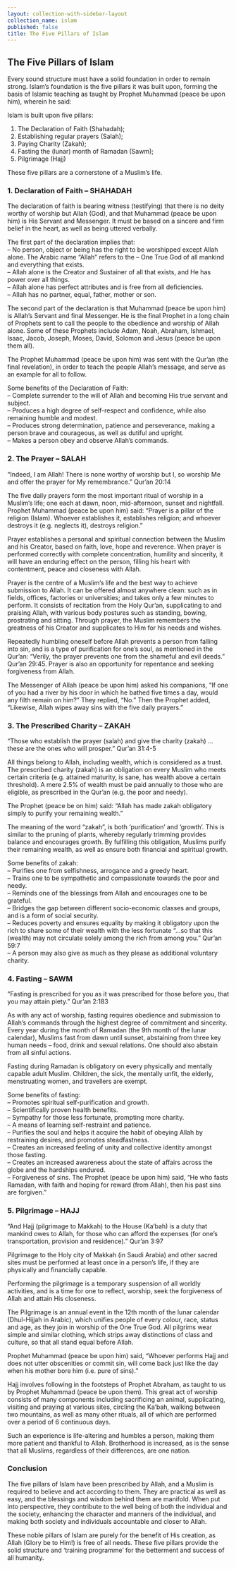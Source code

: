 ```yaml
---
layout: collection-with-sidebar-layout
collection_name: islam
published: false
title: The Five Pillars of Islam
---
```

## The Five Pillars of Islam
Every sound structure must have a solid foundation in order to remain strong. Islam’s foundation is the five pillars it was built upon, forming the basis of Islamic teaching as taught by Prophet Muhammad (peace be upon him), wherein he said:

Islam is built upon five pillars:

1. The Declaration of Faith (Shahadah);  
2. Establishing regular prayers (Salah);  
3. Paying Charity (Zakah);  
4. Fasting the (lunar) month of Ramadan (Sawm);  
5. Pilgrimage (Hajj)

These five pillars are a cornerstone of a Muslim’s life.

### 1. Declaration of Faith – SHAHADAH
The declaration of faith is bearing witness (testifying) that there is no deity worthy of worship but Allah (God), and that Muhammad (peace be upon him) is His Servant and Messenger. It must be based on a sincere and firm belief in the heart, as well as being uttered verbally.

The first part of the declaration implies that:  
– No person, object or being has the right to be worshipped except Allah alone. The Arabic name “Allah” refers to the – One True God of all mankind and everything that exists.  
– Allah alone is the Creator and Sustainer of all that exists, and He has power over all things.  
– Allah alone has perfect attributes and is free from all deficiencies.  
– Allah has no partner, equal, father, mother or son.

The second part of the declaration is that Muhammad (peace be upon him) is Allah’s Servant and final Messenger. He is the final Prophet in a long chain of Prophets sent to call the people to the obedience and worship of Allah alone. Some of these Prophets include Adam, Noah, Abraham, Ishmael, Isaac, Jacob, Joseph, Moses, David, Solomon and Jesus (peace be upon them all).

The Prophet Muhammad (peace be upon him) was sent with the Qur’an (the final revelation), in order to teach the people Allah’s message, and serve as an example for all to follow.

Some benefits of the Declaration of Faith:  
– Complete surrender to the will of Allah and becoming His true servant and subject.  
– Produces a high degree of self-respect and confidence, while also remaining humble and modest.  
– Produces strong determination, patience and perseverance, making a person brave and courageous, as well as dutiful and upright.  
– Makes a person obey and observe Allah’s commands.

### 2. The Prayer – SALAH
“Indeed, I am Allah! There is none worthy of worship but I, so worship Me and offer the prayer for My remembrance.” Qur’an 20:14

The five daily prayers form the most important ritual of worship in a Muslim’s life; one each at dawn, noon, mid-afternoon, sunset and nightfall. Prophet Muhammad (peace be upon him) said: “Prayer is a pillar of the religion (Islam). Whoever establishes it, establishes religion; and whoever destroys it (e.g. neglects it), destroys religion.”

Prayer establishes a personal and spiritual connection between the Muslim and his Creator, based on faith, love, hope and reverence. When prayer is performed correctly with complete concentration, humility and sincerity, it will have an enduring effect on the person, filling his heart with contentment, peace and closeness with Allah.

Prayer is the centre of a Muslim’s life and the best way to achieve submission to Allah. It can be offered almost anywhere clean: such as in fields, offices, factories or universities; and takes only a few minutes to perform. It consists of recitation from the Holy Qur’an, supplicating to and praising Allah, with various body postures such as standing, bowing, prostrating and sitting. Through prayer, the Muslim remembers the greatness of his Creator and supplicates to Him for his needs and wishes.

Repeatedly humbling oneself before Allah prevents a person from falling into sin, and is a type of purification for one’s soul, as mentioned in the Qur’an: “Verily, the prayer prevents one from the shameful and evil deeds.” Qur’an 29:45. Prayer is also an opportunity for repentance and seeking forgiveness from Allah.

The Messenger of Allah (peace be upon him) asked his companions, “If one of you had a river by his door in which he bathed five times a day, would any filth remain on him?” They replied, “No.” Then the Prophet added, “Likewise, Allah wipes away sins with the five daily prayers.”

### 3. The Prescribed Charity – ZAKAH
“Those who establish the prayer (salah) and give the charity (zakah) … these are the ones who will prosper.” Qur’an 31:4-5

All things belong to Allah, including wealth, which is considered as a trust. The prescribed charity (zakah) is an obligation on every Muslim who meets certain criteria (e.g. attained maturity, is sane, has wealth above a certain threshold). A mere 2.5% of wealth must be paid annually to those who are eligible, as prescribed in the Qur’an (e.g. the poor and needy).

The Prophet (peace be on him) said: “Allah has made zakah obligatory simply to purify your remaining wealth.”

The meaning of the word “zakah”, is both ‘purification’ and ‘growth’. This is similar to the pruning of plants, whereby regularly trimming provides balance and encourages growth. By fulfilling this obligation, Muslims purify their remaining wealth, as well as ensure both financial and spiritual growth.

Some benefits of zakah:  
– Purifies one from selfishness, arrogance and a greedy heart.  
– Trains one to be sympathetic and compassionate towards the poor and needy.  
– Reminds one of the blessings from Allah and encourages one to be grateful.  
– Bridges the gap between different socio-economic classes and groups, and is a form of social security.  
– Reduces poverty and ensures equality by making it obligatory upon the rich to share some of their wealth with the less fortunate “…so that this (wealth) may not circulate solely among the rich from among you.” Qur’an 59:7  
– A person may also give as much as they please as additional voluntary charity.

### 4. Fasting – SAWM
”Fasting is prescribed for you as it was prescribed for those before you, that you may attain piety.” Qur’an 2:183

As with any act of worship, fasting requires obedience and submission to Allah’s commands through the highest degree of commitment and sincerity. Every year during the month of Ramadan (the 9th month of the lunar calendar), Muslims fast from dawn until sunset, abstaining from three key human needs – food, drink and sexual relations. One should also abstain from all sinful actions.

Fasting during Ramadan is obligatory on every physically and mentally capable adult Muslim. Children, the sick, the mentally unfit, the elderly, menstruating women, and travellers are exempt.

Some benefits of fasting:  
– Promotes spiritual self-purification and growth.  
– Scientifically proven health benefits.  
– Sympathy for those less fortunate, prompting more charity.  
– A means of learning self-restraint and patience.  
– Purifies the soul and helps it acquire the habit of obeying Allah by restraining desires, and promotes steadfastness.  
– Creates an increased feeling of unity and collective identity amongst those fasting.  
– Creates an increased awareness about the state of affairs across the globe and the hardships endured.  
– Forgiveness of sins. The Prophet (peace be upon him) said, “He who fasts Ramadan, with faith and hoping for reward (from Allah), then his past sins are forgiven.”

### 5. Pilgrimage – HAJJ
“And Hajj (pilgrimage to Makkah) to the House (Ka‘bah) is a duty that mankind owes to Allah, for those who can afford the expenses (for one’s transportation, provision and residence).” Qur’an 3:97  

Pilgrimage to the Holy city of Makkah (in Saudi Arabia) and other sacred sites must be performed at least once in a person’s life, if they are physically and financially capable.

Performing the pilgrimage is a temporary suspension of all worldly activities, and is a time for one to reflect, worship, seek the forgiveness of Allah and attain His closeness.

The Pilgrimage is an annual event in the 12th month of the lunar calendar (Dhul-Hijjah in Arabic), which unifies people of every colour, race, status and age, as they join in worship of the One True God. All pilgrims wear simple and similar clothing, which strips away distinctions of class and culture, so that all stand equal before Allah.

Prophet Muhammad (peace be upon him) said, “Whoever performs Hajj and does not utter obscenities or commit sin, will come back just like the day when his mother bore him (i.e. pure of sins).”

Hajj involves following in the footsteps of Prophet Abraham, as taught to us by Prophet Muhammad (peace be upon them). This great act of worship consists of many components including sacrificing an animal, supplicating, visiting and praying at various sites, circling the Ka’bah, walking between two mountains, as well as many other rituals, all of which are performed over a period of 6 continuous days.

Such an experience is life-altering and humbles a person, making them more patient and thankful to Allah. Brotherhood is increased, as is the sense that all Muslims, regardless of their differences, are one nation.

### Conclusion
The five pillars of Islam have been prescribed by Allah, and a Muslim is required to believe and act according to them. They are practical as well as easy, and the blessings and wisdom behind them are manifold. When put into perspective, they contribute to the well being of both the individual and the society, enhancing the character and manners of the individual, and making both society and individuals accountable and closer to Allah.

These noble pillars of Islam are purely for the benefit of His creation, as Allah (Glory be to Him!) is free of all needs. These five pillars provide the solid structure and ‘training programme’ for the betterment and success of all humanity.
